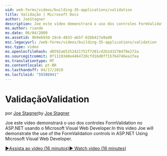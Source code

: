 ```yaml
---
uid: web-forms/videos/building-35-applications/validation
title: Validação | Microsoft Docs
author: JoeStagner
description: Joe este vídeo demonstrará o uso dos controles FormValidation no ASP.NET usando o Microsoft Visual Web Developer.
ms.author: riande
ms.date: 06/04/2009
ms.assetid: 9b9eb93d-19c6-4933-ab5f-826b427a9ad0
msc.legacyurl: /web-forms/videos/building-35-applications/validation
msc.type: video
ms.openlocfilehash: d8592a65252421752f7201cd2b2d3278d79e272a
ms.sourcegitcommit: 0f1119340e4464720cfd16d0ff15764746ea1fea
ms.translationtype: MT
ms.contentlocale: pt-BR
ms.lasthandoff: 04/17/2019
ms.locfileid: "59386041"
---
```

# <a name="validation"></a><span data-ttu-id="dd509-103">Validação</span><span class="sxs-lookup"><span data-stu-id="dd509-103">Validation</span></span>

<span data-ttu-id="dd509-104">por [Joe Stagner](https://github.com/JoeStagner)</span><span class="sxs-lookup"><span data-stu-id="dd509-104">by [Joe Stagner](https://github.com/JoeStagner)</span></span>

<span data-ttu-id="dd509-105">Joe este vídeo demonstrará o uso dos controles FormValidation no ASP.NET usando o Microsoft Visual Web Developer.</span><span class="sxs-lookup"><span data-stu-id="dd509-105">In this video Joe will demonstrate the use of the FormValidation controls in ASP.NET Using Microsoft Visual Web Developer.</span></span>

[<span data-ttu-id="dd509-106">&#9654;Assista ao vídeo (16 minutos)</span><span class="sxs-lookup"><span data-stu-id="dd509-106">&#9654; Watch video (16 minutes)</span></span>](https://channel9.msdn.com/Blogs/ASP-NET-Site-Videos/validation)
